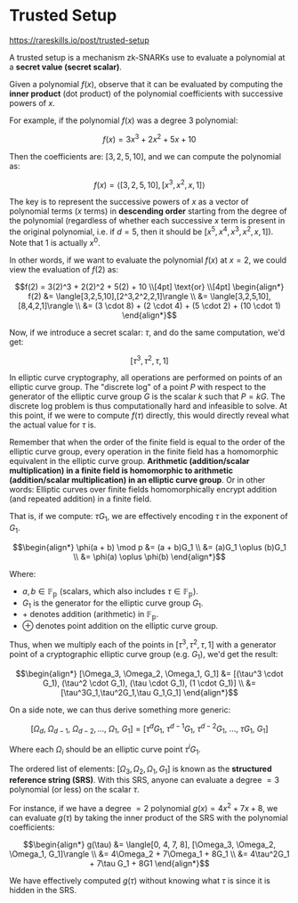 # Trusted Setup
https://rareskills.io/post/trusted-setup

A trusted setup is a mechanism zk-SNARKs use to evaluate a polynomial at a **secret value (secret scalar)**.

Given a polynomial $f(x)$, observe that it can be evaluated by computing the **inner product** (dot product) of the polynomial coefficients with successive powers of $x$.

For example, if the polynomial $f(x)$ was a degree $3$ polynomial:

```math
f(x) = 3x^3 + 2x^2 + 5x + 10
```

Then the coefficients are: $[3, 2, 5, 10]$, and we can compute the polynomial as:

```math
f(x)=\langle[3,2,5,10],[x^3,x^2,x, 1]\rangle
```

The key is to represent the successive powers of $x$ as a vector of polynomial terms ($x$ terms) in **descending order** starting from the degree of the polynomial (regardless of whether each successive $x$ term is present in the original polynomial, i.e. if $d = 5$, then it should be $[x^5, x^4, x^3, x^2, x, 1]$). Note that $1$ is actually $x^0$.

In other words, if we want to evaluate the polynomial $f(x)$ at $x = 2$, we could view the evaluation of $f(2)$ as:

```math
f(2) = 3(2)^3 + 2(2)^2 + 5(2) + 10 \\[4pt]
\text{or} \\[4pt]
\begin{align*}
f(2) &= \langle[3,2,5,10],[2^3,2^2,2,1]\rangle \\
&= \langle[3,2,5,10],[8,4,2,1]\rangle \\
&= (3 \cdot 8) + (2 \cdot 4) + (5 \cdot 2) + (10 \cdot 1)
\end{align*}
```

Now, if we introduce a secret scalar: $\tau$, and do the same computation, we'd get:

```math
[\tau^3, \tau^2, \tau, 1]
```

In elliptic curve cryptography, all operations are performed on points of an elliptic curve group. The "discrete log" of a point $P$ with respect to the generator of the elliptic curve group $G$ is the scalar $k$ such that $P = kG$. The discrete log problem is thus computationally hard and infeasible to solve. At this point, if we were to compute $f(\tau)$ directly, this would directly reveal what the actual value for $\tau$ is.

Remember that when the order of the finite field is equal to the order of the elliptic curve group, every operation in the finite field has a homomorphic equivalent in the elliptic curve group. **Arithmetic (addition/scalar multiplication) in a finite field is homomorphic to arithmetic (addition/scalar multiplication) in an elliptic curve group**. Or in other words: Elliptic curves over finite fields homomorphically encrypt addition (and repeated addition) in a finite field.

That is, if we compute: $\tau G_1$, we are effectively encoding $\tau$ in the exponent of $G_1$.

```math
\begin{align*}
\phi(a + b) \mod p &= (a + b)G_1 \\
&= (a)G_1 \oplus (b)G_1 \\
&= \phi(a) \oplus \phi(b)
\end{align*}
```

Where:
- $a, b \in \mathbb{F_p}$ (scalars, which also includes $\tau \in \mathbb{F_p}$).
-  $G_1$ is the generator for the elliptic curve group $G_1$.
- $+$ denotes addition (arithmetic) in $\mathbb{F_p}$.
- $\oplus$ denotes point addition on the elliptic curve group.

Thus, when we multiply each of the points in $[\tau^3, \tau^2, \tau, 1]$ with a generator point of a cryptographic elliptic curve group (e.g. $G_1$), we'd get the result:

```math
\begin{align*}
[\Omega_3, \Omega_2, \Omega_1, G_1] &= [(\tau^3 \cdot G_1), (\tau^2 \cdot G_1), (\tau \cdot G_1), (1 \cdot G_1)] \\
&= [\tau^3G_1,\tau^2G_1,\tau G_1,G_1]
\end{align*}
```

On a side note, we can thus derive something more generic:

```math
[\Omega_d, \ \Omega_{d-1}, \ \Omega_{d-2}, ..., \ \Omega_1, \ G_1] = [\tau^d G_1, \ \tau^{d-1} G_1, \ \tau^{d-2} G_1, \ ..., \ \tau G_1, \ G_1]
```

Where each $\Omega_i$ should be an elliptic curve point $\tau^iG_1$.

The ordered list of elements: $[\Omega_3, \Omega_2, \Omega_1, G_1]$ is known as the **structured reference string (SRS)**. With this SRS, anyone can evaluate a degree $= 3$ polynomial (or less) on the scalar $\tau$.

For instance, if we have a degree $= 2$ polynomial $g(x) = 4x^2 + 7x + 8$, we can evaluate $g(\tau)$ by taking the inner product of the SRS with the polynomial coefficients:

```math
\begin{align*}
g(\tau) &= \langle[0, 4, 7, 8], [\Omega_3, \Omega_2, \Omega_1, G_1]\rangle \\
&= 4\Omega_2 + 7\Omega_1 + 8G_1 \\
&= 4\tau^2G_1 + 7\tau G_1 + 8G1 
\end{align*}
```

We have effectively computed $g(\tau)$ without knowing what $\tau$ is since it is hidden in the SRS.